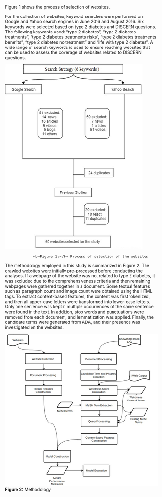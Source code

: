 Figure 1 shows the process of selection of websites.

<p>For the collection of websites, keyword searches were performed on Google and Yahoo search engines in June 2016 and August 2016. Six keywords were selected based on type 2 diabetes and DISCERN questions. The following keywords used: “type 2 diabetes”, “type 2 diabetes treatments”, “type 2 diabetes treatments risks”, “type 2 diabetes treatments benefits”, “type 2 diabetes no treatment” and “life with type 2 diabetes”. A wide range of search keywords is used to ensure reaching websites that can be used to assess the coverage of websites related to DISCERN questions.</p>  

<img src="https://github.com/didemolcer/information-quality-assessment/blob/master/documents/Selection%20of%20websites.png">
 
                 <b>Figure 1:</b> Process of selection of the websites


The methodology employed in this study is summarized in Figure 2.
The crawled websites were initially pre-processed before conducting the analyses. If a webpage of the website was not related to type 2 diabetes, it was excluded due to the comprehensiveness criteria and then remaining webpages were gathered together in a document. Some textual features such as paragraph count and image count were obtained using the HTML tags. To extract content-based features, the content was first tokenized, and then all upper-case letters were transformed into lower-case letters. Only one sentence was kept if multiple occurrences of the same sentence were found in the text.  In addition, stop words and punctuations were removed from each document, and lemmatization was applied. Finally, the candidate terms were generated from ADA, and their presence was investigated on the websites.


<img src="https://github.com/didemolcer/information-quality-assessment/blob/master/documents/methodology.png">
                                <b>Figure 2:</b>  Methodology
